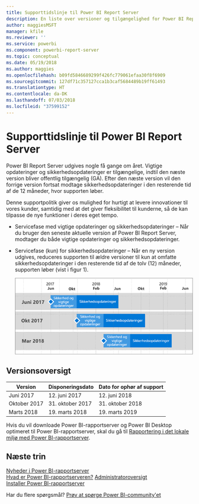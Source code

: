 ```yaml
---
title: Supporttidslinje til Power BI Report Server
description: En liste over versioner og tilgængelighed for Power BI Report Server.
author: maggiesMSFT
manager: kfile
ms.reviewer: ''
ms.service: powerbi
ms.component: powerbi-report-server
ms.topic: conceptual
ms.date: 05/19/2018
ms.author: maggies
ms.openlocfilehash: b09fd5846689299f426fc779061efaa30f8f6909
ms.sourcegitcommit: 127df71c357127cca1b3caf5684489b19ff61493
ms.translationtype: HT
ms.contentlocale: da-DK
ms.lasthandoff: 07/03/2018
ms.locfileid: "37599152"
---
```

# <a name="support-timeline-for-power-bi-report-server"></a>Supporttidslinje til Power BI Report Server
Power BI Report Server udgives nogle få gange om året. Vigtige opdateringer og sikkerhedsopdateringer er tilgængelige, indtil den næste version bliver offentlig tilgængelig (GA). Efter den næste version vil den forrige version fortsat modtage sikkerhedsopdateringer i den resterende tid af de 12 måneder, hvor supporten løber.

Denne supportpolitik giver os mulighed for hurtigt at levere innovationer til vores kunder, samtidig med at det giver fleksibilitet til kunderne, så de kan tilpasse de nye funktioner i deres eget tempo.

* Servicefase med vigtige opdateringer og sikkerhedsopdateringer – Når du bruger den seneste aktuelle version af Power BI Report Server, modtager du både vigtige opdateringer og sikkerhedsopdateringer.
* Servicefase (kun) for sikkerhedsopdateringer – Når en ny version udgives, reduceres supporten til ældre versioner til kun at omfatte sikkerhedsopdateringer i den resterende tid af de tolv (12) måneder, supporten løber (vist i figur 1).

    ![Den grafiske fremstilling illustrerer supportperioden](media/support-timeline/report-server-support-timeline-mar-2018.png)

## <a name="version-history"></a>Versionsoversigt

| **Version** | **Disponeringsdato** | **Dato for ophør af support** |
| --- | --- | --- |
| Juni 2017 |12. juni 2017 |12. juni 2018 |
| Oktober 2017 |31. oktober 2017 |31. oktober 2018 |
| Marts 2018 | 19. marts 2018 | 19. marts 2019 |

Hvis du vil downloade Power BI-rapportserver og Power BI Desktop optimeret til Power BI-rapportserver, skal du gå til [Rapportering i det lokale miljø med Power BI-rapportserver](https://powerbi.microsoft.com/report-server/).

## <a name="next-steps"></a>Næste trin
[Nyheder i Power BI-rapportserver](whats-new.md)  
[Hvad er Power BI-rapportserveren?](get-started.md)
[Administratoroversigt](admin-handbook-overview.md)  
[Installer Power BI-rapportserver](install-report-server.md)  

Har du flere spørgsmål? [Prøv at spørge Power BI-community'et](https://community.powerbi.com/)

